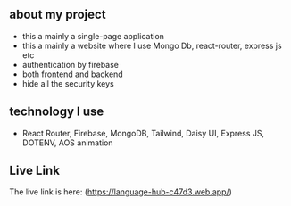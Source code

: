 ## about my project
- this a mainly a single-page application
- this a mainly a website where I use Mongo Db, react-router, express js etc
- authentication by firebase
- both frontend and backend
- hide all the security keys
## technology I use
- React Router, Firebase, MongoDB, Tailwind, Daisy UI, Express JS, DOTENV, AOS animation

## Live Link
The live link is here: (https://language-hub-c47d3.web.app/)
